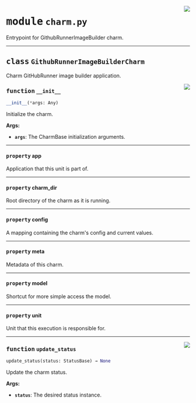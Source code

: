 <!-- markdownlint-disable -->

<a href="../src/charm.py#L0"><img align="right" style="float:right;" src="https://img.shields.io/badge/-source-cccccc?style=flat-square"></a>

# <kbd>module</kbd> `charm.py`
Entrypoint for GithubRunnerImageBuilder charm. 



---

## <kbd>class</kbd> `GithubRunnerImageBuilderCharm`
Charm GitHubRunner image builder application. 

<a href="../src/charm.py#L25"><img align="right" style="float:right;" src="https://img.shields.io/badge/-source-cccccc?style=flat-square"></a>

### <kbd>function</kbd> `__init__`

```python
__init__(*args: Any)
```

Initialize the charm. 



**Args:**
 
 - <b>`args`</b>:  The CharmBase initialization arguments. 


---

#### <kbd>property</kbd> app

Application that this unit is part of. 

---

#### <kbd>property</kbd> charm_dir

Root directory of the charm as it is running. 

---

#### <kbd>property</kbd> config

A mapping containing the charm's config and current values. 

---

#### <kbd>property</kbd> meta

Metadata of this charm. 

---

#### <kbd>property</kbd> model

Shortcut for more simple access the model. 

---

#### <kbd>property</kbd> unit

Unit that this execution is responsible for. 



---

<a href="../src/charm.py#L102"><img align="right" style="float:right;" src="https://img.shields.io/badge/-source-cccccc?style=flat-square"></a>

### <kbd>function</kbd> `update_status`

```python
update_status(status: StatusBase) → None
```

Update the charm status. 



**Args:**
 
 - <b>`status`</b>:  The desired status instance. 


